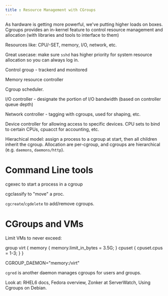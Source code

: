 ```yaml
---
title : Resource Management with CGroups
---
```


As hardware is getting more powerful, we've putting higher loads on boxes.
Cgroups provides an in-kernel feature to control resource management and
allocation (with libraries and tools to interface to them)

Resources like: CPU/-SET, memory, I/O, network, etc.

Great usecase: make sure `sshd` has higher priority for system resource
allocation so you can always log in.

Control group - trackerd and monitored

Memory resource controller

Cgroup scheduler.

I/O controller - designate the portion of I/O bandwidth (based on controller
queue depth)

Network controller - tagging with cgroups, used for shaping, etc.

Device controller for allowing access to specific devices. CPU sets to bind to
certain CPUs, cpuacct for accounting, etc.

Hierachical model: assign a process to a cgroup at start, then all children
inherit the cgroup. Allocation are per-cgroup, and cgroups are hierarchical
(e.g. `daemons`, `daemons/http`).

Command Line tools
==================

cgexec to start a process in a cgroup

cgclassify to "move" a proc.

`cgcreate`/`cgdelete` to add/remove cgroups.

CGroups and VMs
===============

Limit VMs to never exceed:

  group virt {
      memory {
        memory.limit_in_bytes = 3.5G;
      }
      cpuset {
        cpuset.cpus = 1-3;
      }
  }

  CGROUP_DAEMON="memory:/virt"

`cgred` is another daemon manages cgroups for users and groups.

Look at: RHEL6 docs, Fedora overview, Zonker at ServerWatch, Using Cgroups on
Debian.
